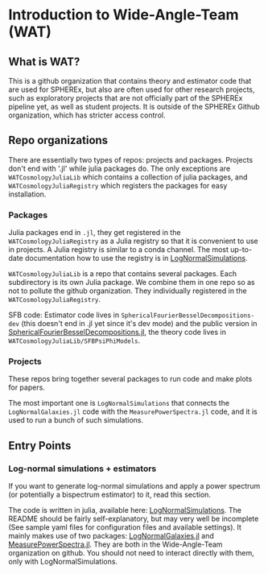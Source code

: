 # Introduction to Wide-Angle-Team (WAT)

## What is WAT?

This is a github organization that contains theory and estimator code that are used for SPHEREx, but also are often used for other research projects, such as exploratory projects that are not 
officially part of the SPHEREx pipeline yet, as well as student projects. It is outside of the SPHEREx Github organization, which has stricter access control. 

## Repo organizations 

There are essentially two types of repos: projects and packages. Projects don't end with '.jl' while julia packages do. The only exceptions are `WATCosmologyJuliaLib` which contains a collection of julia packages, and `WATCosmologyJuliaRegistry` which registers the packages for easy installation. 

### Packages
Julia packages end in `.jl`, they get registered in the `WATCosmologyJuliaRegistry` as a Julia registry so that it is convenient to use in projects. A Julia registry is similar to a conda channel. The most up-to-date documentation how to use the registry is in [LogNormalSimulations](https://github.com/Wide-Angle-Team/LogNormalSimulations).

`WATCosmologyJuliaLib` is a repo that contains several packages. Each subdirectory is its own Julia package. We combine them in one repo so as not to pollute the github organization. They individually registered in the `WATCosmologyJuliaRegistry`.

SFB code: Estimator code lives in `SphericalFourierBesselDecompositions-dev` (this doesn't end in .jl yet since it's dev mode) and the public version in [SphericalFourierBesselDecompositions.jl](https://github.com/hsgg/SphericalFourierBesselDecompositions.jl), the theory code lives in `WATCosmologyJuliaLib/SFBPsiPhiModels`.

### Projects
These repos bring together several packages to run code and make plots for papers.

The most important one is `LogNormalSimulations` that connects the `LogNormalGalaxies.jl` code with the `MeasurePowerSpectra.jl` code, and it is used to run a bunch of such simulations.


## Entry Points

### Log-normal simulations + estimators

If you want to generate log-normal simulations and apply a power spectrum (or potentially a bispectrum estimator) to it, read this section. 

The code is written in julia, available here: [LogNormalSimulations](https://github.com/Wide-Angle-Team/LogNormalSimulations). 
The README should be fairly self-explanatory, but may very well be incomplete (See sample yaml files for configuration files and available settings).
It mainly makes use of two packages: [LogNormalGalaxies.jl](https://github.com/Wide-Angle-Team/LogNormalGalaxies.jl) and [MeasurePowerSpectra.jl](https://github.com/Wide-Angle-Team/MeasurePowerSpectra.jl). They are both in the Wide-Angle-Team organization on github. You should not need to interact directly with them, only with LogNormalSimulations.

